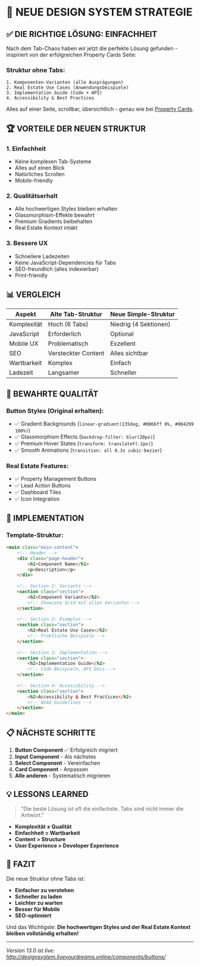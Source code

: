# 🎯 NEUE DESIGN SYSTEM STRATEGIE

## ✅ **DIE RICHTIGE LÖSUNG: EINFACHHEIT**

Nach dem Tab-Chaos haben wir jetzt die perfekte Lösung gefunden - inspiriert von der erfolgreichen Property Cards Seite:

### **Struktur ohne Tabs:**
```
1. Komponenten-Varianten (alle Ausprägungen)
2. Real Estate Use Cases (Anwendungsbeispiele)
3. Implementation Guide (Code + API)
4. Accessibility & Best Practices
```

Alles auf einer Seite, scrollbar, übersichtlich - genau wie bei [Property Cards](http://designsystem.liveyourdreams.online/patterns/property-cards/).

## 🏆 **VORTEILE DER NEUEN STRUKTUR**

### **1. Einfachheit**
- Keine komplexen Tab-Systeme
- Alles auf einen Blick
- Natürliches Scrollen
- Mobile-friendly

### **2. Qualitätserhalt**
- Alle hochwertigen Styles bleiben erhalten
- Glassmorphism-Effekte bewahrt
- Premium Gradients beibehalten
- Real Estate Kontext intakt

### **3. Bessere UX**
- Schnellere Ladezeiten
- Keine JavaScript-Dependencies für Tabs
- SEO-freundlich (alles indexierbar)
- Print-friendly

## 📊 **VERGLEICH**

| Aspekt | Alte Tab-Struktur | Neue Simple-Struktur |
|--------|------------------|---------------------|
| Komplexität | Hoch (6 Tabs) | Niedrig (4 Sektionen) |
| JavaScript | Erforderlich | Optional |
| Mobile UX | Problematisch | Exzellent |
| SEO | Versteckter Content | Alles sichtbar |
| Wartbarkeit | Komplex | Einfach |
| Ladezeit | Langsamer | Schneller |

## 🎨 **BEWAHRTE QUALITÄT**

### **Button Styles (Original erhalten):**
- ✅ Gradient Backgrounds (`linear-gradient(135deg, #0066ff 0%, #004299 100%)`)
- ✅ Glassmorphism Effects (`backdrop-filter: blur(20px)`)
- ✅ Premium Hover States (`transform: translateY(-2px)`)
- ✅ Smooth Animations (`transition: all 0.3s cubic-bezier`)

### **Real Estate Features:**
- ✅ Property Management Buttons
- ✅ Lead Action Buttons
- ✅ Dashboard Tiles
- ✅ Icon Integration

## 🚀 **IMPLEMENTATION**

### **Template-Struktur:**
```html
<main class="main-content">
    <!-- Header -->
    <div class="page-header">
        <h1>Component Name</h1>
        <p>Description</p>
    </div>
    
    <!-- Section 1: Variants -->
    <section class="section">
        <h2>Component Variants</h2>
        <!-- Showcase Grid mit allen Varianten -->
    </section>
    
    <!-- Section 2: Examples -->
    <section class="section">
        <h2>Real Estate Use Cases</h2>
        <!-- Praktische Beispiele -->
    </section>
    
    <!-- Section 3: Implementation -->
    <section class="section">
        <h2>Implementation Guide</h2>
        <!-- Code-Beispiele, API Docs -->
    </section>
    
    <!-- Section 4: Accessibility -->
    <section class="section">
        <h2>Accessibility & Best Practices</h2>
        <!-- WCAG Guidelines -->
    </section>
</main>
```

## 📋 **NÄCHSTE SCHRITTE**

1. **Button Component** ✅ Erfolgreich migriert
2. **Input Component** - Als nächstes
3. **Select Component** - Vereinfachen
4. **Card Component** - Anpassen
5. **Alle anderen** - Systematisch migrieren

## 💡 **LESSONS LEARNED**

> "Die beste Lösung ist oft die einfachste. Tabs sind nicht immer die Antwort."

- **Komplexität ≠ Qualität**
- **Einfachheit = Wartbarkeit**
- **Content > Structure**
- **User Experience > Developer Experience**

## 🎯 **FAZIT**

Die neue Struktur ohne Tabs ist:
- **Einfacher zu verstehen**
- **Schneller zu laden**
- **Leichter zu warten**
- **Besser für Mobile**
- **SEO-optimiert**

Und das Wichtigste: **Die hochwertigen Styles und der Real Estate Kontext bleiben vollständig erhalten!**

---

*Version 13.0 ist live: http://designsystem.liveyourdreams.online/components/buttons/*

